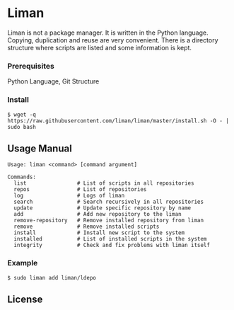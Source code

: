 # Liman

  Liman is not a package manager.
  It is written in the Python language.
  Copying, duplication and reuse are very convenient.
  There is a directory structure where scripts are listed and some information is kept.

### Prerequisites

  Python Language,
  Git Structure

### Install

```
$ wget -q https://raw.githubusercontent.com/liman/liman/master/install.sh -O - | sudo bash
```

## Usage Manual

```
Usage: liman <command> [command argument]

Commands:
  list                # List of scripts in all repositories
  repos               # List of repositories
  log                 # Logs of liman
  search              # Search recursively in all repositories
  update              # Update specific repository by name
  add                 # Add new repository to the liman
  remove-repository   # Remove installed repository from liman
  remove              # Remove installed scripts
  install             # Install new script to the system
  installed           # List of installed scripts in the system
  integrity           # Check and fix problems with liman itself
```
### Example

```
$ sudo liman add liman/ldepo
```

## License

